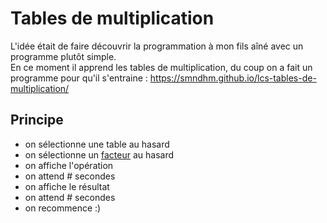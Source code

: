 # Tables de multiplication

L'idée était de faire découvrir la programmation à mon fils aîné avec un programme plutôt simple.  
En ce moment il apprend les tables de multiplication, du coup on a fait un programme pour qu'il s'entraine : https://smndhm.github.io/lcs-tables-de-multiplication/

## Principe

- on sélectionne une table au hasard
- on sélectionne un [facteur](<https://fr.wikipedia.org/wiki/Facteur_(math%C3%A9matiques)>) au hasard
- on affiche l'opération
- on attend # secondes
- on affiche le résultat
- on attend # secondes
- on recommence :)
